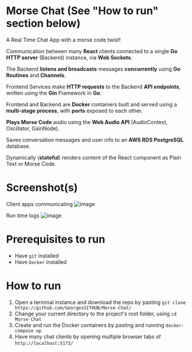 # Morse Chat (See "How to run" section below)
A Real Time Chat App with a morse code twist!

Communication between many **React** clients connected to a single **Go HTTP server** (Backend) instance, via **Web Sockets**.

The Backend **listens and broadcasts** messages **concurrently** using **Go Routines** and **Channels**.

Frontend Services make **HTTP requests** to the Backend **API endpoints**, written using the **Gin** Framework in **Go**.

Frontend and Backend are **Docker** containers built and served using a **multi-stage process**, with **ports** exposed to each other.

**Plays Morse Code** audio using the **Web Audio API** (AudioContext, Oscillator, GainNode).

Saves conversation messages and user info to an **AWS RDS PostgreSQL** database.

Dynamically (**stateful**) renders content of the React component as Plain Text or Morse Code.


# Screenshot(s)
Client apps communicating
![image](https://github.com/GeorgesGITHUB/Morse-Chat/assets/31967906/1f6c377d-eedd-4fcf-b92e-a5e71ce6c434)


Run time logs
![image](https://github.com/GeorgesGITHUB/Morse-Chat/assets/31967906/3233dc6d-6c61-4b62-a13e-0c950e793b1e)

# Prerequisites to run
- Have `git` installed
- Have `Docker` installed

# How to run
1. Open a terminal instance and download the repo by pasting `git clone https://github.com/GeorgesGITHUB/Morse-Chat/`
2. Change your current directory to the project's root folder, using `cd Morse-Chat`
3. Create and run the Docker containers by pasting and running `docker-compose up`
4. Have many chat clients by opening multiple browser tabs of `http://localhost:5173/`
